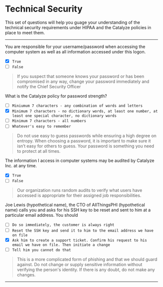 # Technical Security

This set of questions will help you guage your understanding of the technical security requirements under HIPAA and the Catalyze policies in place to meet them.


---

You are responsible for your username/password when accessing the computer system as well as all information accessed under this logon.
- [x] `True`
- [ ] `False`

>  If you suspect that someone knows your password or has been compromised in any way, change your password immediately and notify the Chief Security Officer

What is the Catalyze policy for password strength?
- [ ] `Miniumum 7 characters - any combination of words and letters`
- [x] `Minimum 7 characters - no dictionary words, at least one number, at least one special character, no dictionary words`
- [ ] `Minimum 7 characters - all numbers`
- [ ] `Whatever's easy to remember`

> Do not use easy to guess passwords while ensuring a high degree on entropy. When choosing a password, it is important to make sure it isn’t easy for others to guess.  Your password is something you need to protect at all times.

The information I access in computer systems may be audited by Catalyze Inc. at any time.
- [x] `True`
- [ ] `False`

>  Our organization runs random audits to verify what users have accessed is appropriate for their assigned job responsibilities.

Joe Lewis (hypothetical name), the CTO of AllThingsPHI (hypothetical name) calls you and asks for his SSH key to be reset and sent to him at a particular email address. You should
- [ ] `Do so immediately, the customer is always right`
- [ ] `Reset the SSH key and send it to him to the email address we have on file`
- [x] `Ask him to create a support ticket. Confirm his request to his email we have on file. Then initiate a change`
- [ ] `Tell him you cannot do that`

> This is a more complicated form of phishing and that we should guard against. Do not change or supply sensitive information without verifying the person's identity. If there is any doubt, do not make any changes.

---
